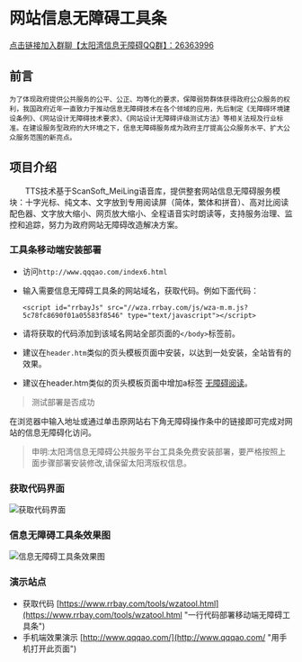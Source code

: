 ﻿网站信息无障碍工具条
=============

[点击链接加入群聊【太阳湾信息无障碍QQ群】：26363996](https://jq.qq.com/?_wv=1027&k=f8g1arWo "QQ群:26363996")

## 前言

    为了体现政府提供公共服务的公平、公正、均等化的要求，保障弱势群体获得政府公众服务的权利，我国政府近年一直致力于推动信息无障碍技术在各个领域的应用，先后制定《无障碍环境建设条例》、《网站设计无障碍技术要求》、《网站设计无障碍评级测试方法》等相关法规及行业标准。在建设服务型政府的大环境之下，信息无障碍服务成为政府主厅提高公众服务水平、扩大公众服务范围的新亮点。

## 项目介绍

　　TTS技术基于ScanSoft_MeiLing语音库，提供整套网站信息无障碍服务模块：十字光标、纯文本、文字放到专用阅读屏（简体，繁体和拼音）、高对比阅读配色器、文字放大缩小、网页放大缩小、全程语音实时朗读等，支持服务治理、监控和追踪，努力为政府网站无障碍改造解决方案。

### 工具条移动端安装部署

- 访问```http://www.qqqao.com/index6.html```

- 输入需要信息无障碍工具条的网站域名，获取代码。例如下面代码：
  
  ```<script id="rrbayJs" src="//wza.rrbay.com/js/wza-m.m.js?5c78fc8690f01a05583f8546" type="text/javascript"></script>```

- 请将获取的代码添加到该域名网站全部页面的```</body>```标签前。 

- 建议在```header.htm```类似的页头模板页面中安装，以达到一处安装，全站皆有的效果。

- 建议在header.htm类似的页头模板页面中增加a标签 <a id="wzayd" title="盲人朋友在线浏览按住Alt+g键" href="javascript:;" class="wzayd" accesskey="g">无障碍阅读</a>。

> 测试部署是否成功

   在浏览器中输入地址或通过单击原网站右下角无障碍操作条中的链接即可完成对网站的信息无障碍化访问。

> 申明:太阳湾信息无障碍公共服务平台工具条免费安装部署，要严格按照上面步骤部署安装修改,请保留太阳湾版权信息。

### 获取代码界面
![获取代码界面](doc/newtool.jpg)

### 信息无障碍工具条效果图
![信息无障碍工具条效果图](doc/newtool2.jpg)

### 演示站点

- 获取代码 [https://www.rrbay.com/tools/wzatool.html](https://www.rrbay.com/tools/wzatool.html "一行代码部署移动端无障碍工具条")
- 手机端效果演示 [http://www.qqqao.com/](http://www.qqqao.com/ "用手机打开此页面")

